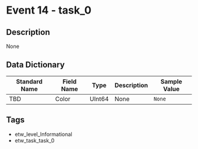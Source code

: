 # Event 14 - task_0

## Description
None

## Data Dictionary
|Standard Name|Field Name|Type|Description|Sample Value|
|---|---|---|---|---|
|TBD|Color|UInt64|None|`None`|

## Tags
* etw_level_Informational
* etw_task_task_0